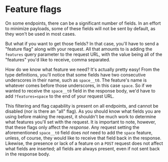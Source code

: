 # Feature flags

On some endpoints,
there can be a significant number of fields.
In an effort to minimize payloads,
some of these fields will not be sent by default,
as they won't be used in most cases.

But what if you want to get those fields?
In that case, you'll have to send a "feature flag" along with your request.
All that amounts to is adding the `features` query parameter to the request URL,
with the value being all of the "features" you'd like to receive, comma separated.

How do we know what feature we need?
It's actually pretty easy!
From the type definitions,
you'll notice that some fields have two consecutive underscores in their name,
such as `space__t0`.
The feature's name is whatever comes before those underscores,
in this case `space`.
So if we wanted to receive the `space__t0` field in the response body,
we'd have to add `?features=space` to the end of your request URL.

This filtering and flag capability is present on all endpoints,
and cannot be disabled (nor is there an "all" flag).
As you should know what fields you are using before making the request,
it shouldn't be much work to determine what features you'll set with the request.
It is important to note, however,
that these flags only affect the _response_.
Any request setting the aforementioned `space__t0` field does _not_ need to add the `space` feature,
unless, of course, they would like to receive that field back in the response.
Likewise, the presence or lack of a feature on a `POST` request does not affect what fields are inserted;
all fields are always present,
even if not sent back in the response body.
